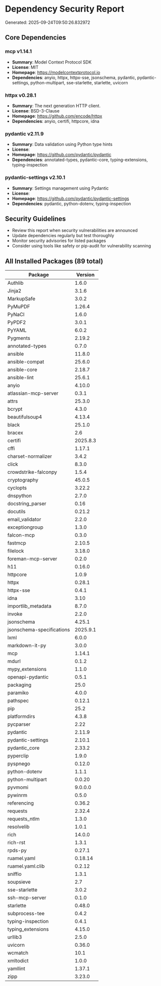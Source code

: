 # Dependency Security Report

Generated: 2025-09-24T09:50:26.832972

## Core Dependencies

### mcp v1.14.1
- **Summary**: Model Context Protocol SDK
- **License**: MIT
- **Homepage**: https://modelcontextprotocol.io
- **Dependencies**: anyio, httpx, httpx-sse, jsonschema, pydantic, pydantic-settings, python-multipart, sse-starlette, starlette, uvicorn

### httpx v0.28.1
- **Summary**: The next generation HTTP client.
- **License**: BSD-3-Clause
- **Homepage**: https://github.com/encode/httpx
- **Dependencies**: anyio, certifi, httpcore, idna

### pydantic v2.11.9
- **Summary**: Data validation using Python type hints
- **License**: 
- **Homepage**: https://github.com/pydantic/pydantic
- **Dependencies**: annotated-types, pydantic-core, typing-extensions, typing-inspection

### pydantic-settings v2.10.1
- **Summary**: Settings management using Pydantic
- **License**: 
- **Homepage**: https://github.com/pydantic/pydantic-settings
- **Dependencies**: pydantic, python-dotenv, typing-inspection

## Security Guidelines

- Review this report when security vulnerabilities are announced
- Update dependencies regularly but test thoroughly
- Monitor security advisories for listed packages
- Consider using tools like safety or pip-audit for vulnerability scanning

## All Installed Packages (89 total)

| Package | Version |
|---------|----------|
| Authlib | 1.6.0 |
| Jinja2 | 3.1.6 |
| MarkupSafe | 3.0.2 |
| PyMuPDF | 1.26.4 |
| PyNaCl | 1.6.0 |
| PyPDF2 | 3.0.1 |
| PyYAML | 6.0.2 |
| Pygments | 2.19.2 |
| annotated-types | 0.7.0 |
| ansible | 11.8.0 |
| ansible-compat | 25.6.0 |
| ansible-core | 2.18.7 |
| ansible-lint | 25.6.1 |
| anyio | 4.10.0 |
| atlassian-mcp-server | 0.3.1 |
| attrs | 25.3.0 |
| bcrypt | 4.3.0 |
| beautifulsoup4 | 4.13.4 |
| black | 25.1.0 |
| bracex | 2.6 |
| certifi | 2025.8.3 |
| cffi | 1.17.1 |
| charset-normalizer | 3.4.2 |
| click | 8.3.0 |
| crowdstrike-falconpy | 1.5.4 |
| cryptography | 45.0.5 |
| cyclopts | 3.22.2 |
| dnspython | 2.7.0 |
| docstring_parser | 0.16 |
| docutils | 0.21.2 |
| email_validator | 2.2.0 |
| exceptiongroup | 1.3.0 |
| falcon-mcp | 0.3.0 |
| fastmcp | 2.10.5 |
| filelock | 3.18.0 |
| foreman-mcp-server | 0.2.0 |
| h11 | 0.16.0 |
| httpcore | 1.0.9 |
| httpx | 0.28.1 |
| httpx-sse | 0.4.1 |
| idna | 3.10 |
| importlib_metadata | 8.7.0 |
| invoke | 2.2.0 |
| jsonschema | 4.25.1 |
| jsonschema-specifications | 2025.9.1 |
| lxml | 6.0.0 |
| markdown-it-py | 3.0.0 |
| mcp | 1.14.1 |
| mdurl | 0.1.2 |
| mypy_extensions | 1.1.0 |
| openapi-pydantic | 0.5.1 |
| packaging | 25.0 |
| paramiko | 4.0.0 |
| pathspec | 0.12.1 |
| pip | 25.2 |
| platformdirs | 4.3.8 |
| pycparser | 2.22 |
| pydantic | 2.11.9 |
| pydantic-settings | 2.10.1 |
| pydantic_core | 2.33.2 |
| pyperclip | 1.9.0 |
| pyspnego | 0.12.0 |
| python-dotenv | 1.1.1 |
| python-multipart | 0.0.20 |
| pyvmomi | 9.0.0.0 |
| pywinrm | 0.5.0 |
| referencing | 0.36.2 |
| requests | 2.32.4 |
| requests_ntlm | 1.3.0 |
| resolvelib | 1.0.1 |
| rich | 14.0.0 |
| rich-rst | 1.3.1 |
| rpds-py | 0.27.1 |
| ruamel.yaml | 0.18.14 |
| ruamel.yaml.clib | 0.2.12 |
| sniffio | 1.3.1 |
| soupsieve | 2.7 |
| sse-starlette | 3.0.2 |
| ssh-mcp-server | 0.1.0 |
| starlette | 0.48.0 |
| subprocess-tee | 0.4.2 |
| typing-inspection | 0.4.1 |
| typing_extensions | 4.15.0 |
| urllib3 | 2.5.0 |
| uvicorn | 0.36.0 |
| wcmatch | 10.1 |
| xmltodict | 1.0.0 |
| yamllint | 1.37.1 |
| zipp | 3.23.0 |

